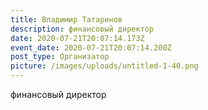 ```yaml
---
title: Владимир Татаринов
description: финансовый директор
date: 2020-07-21T20:07:14.173Z
event_date: 2020-07-21T20:07:14.200Z
post_type: Организатор
picture: /images/uploads/untitled-1-40.png
---
```

финансовый директор